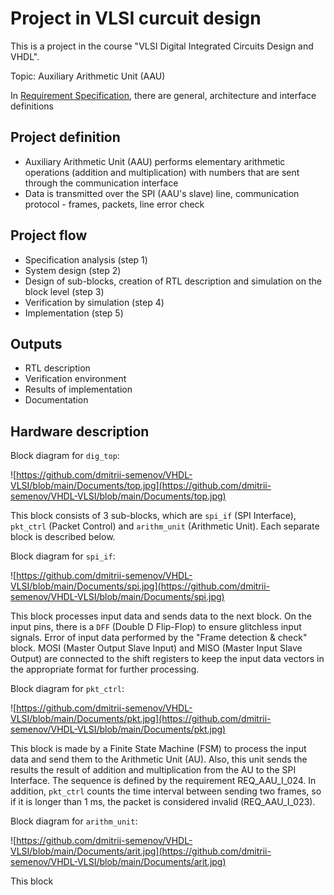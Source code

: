 # Project in VLSI curcuit design

This is a project in the course "VLSI Digital Integrated Circuits Design and VHDL".

Topic: Auxiliary Arithmetic Unit (AAU)

In [Requirement Specification](https://github.com/dmitrii-semenov/VHDL-VLSI/blob/main/Documents/Req_v2.1.pdf), there are general, architecture and interface definitions 

## Project definition
* Auxiliary Arithmetic Unit (AAU) performs elementary arithmetic operations (addition and multiplication) with numbers that are sent through the communication interface
* Data is transmitted over the SPI (AAU's slave) line, communication protocol - frames, packets, line error check 

## Project flow
* Specification analysis (step 1)
* System design (step 2)
* Design of sub-blocks, creation of RTL description and simulation on the block level (step 3)
* Verification by simulation (step 4)
* Implementation (step 5)

## Outputs
* RTL description
* Verification environment
* Results of implementation
* Documentation

## Hardware description

Block diagram for `dig_top`:

![https://github.com/dmitrii-semenov/VHDL-VLSI/blob/main/Documents/top.jpg](https://github.com/dmitrii-semenov/VHDL-VLSI/blob/main/Documents/top.jpg)

This block consists of 3 sub-blocks, which are `spi_if` (SPI Interface), `pkt_ctrl` (Packet Control) and `arithm_unit` (Arithmetic Unit). Each separate block is described below.

Block diagram for `spi_if`:

![https://github.com/dmitrii-semenov/VHDL-VLSI/blob/main/Documents/spi.jpg](https://github.com/dmitrii-semenov/VHDL-VLSI/blob/main/Documents/spi.jpg)

This block processes input data and sends data to the next block. On the input pins, there is a `DFF` (Double D Flip-Flop) to ensure glitchless input signals. Error of input data performed by the "Frame detection & check" block. MOSI (Master Output Slave Input) and MISO (Master Input Slave Output) are connected to the shift registers to keep the input data vectors in the appropriate format for further processing.

Block diagram for `pkt_ctrl`:

![https://github.com/dmitrii-semenov/VHDL-VLSI/blob/main/Documents/pkt.jpg](https://github.com/dmitrii-semenov/VHDL-VLSI/blob/main/Documents/pkt.jpg)

This block is made by a Finite State Machine (FSM) to process the input data and send them to the Arithmetic Unit (AU). Also, this unit sends the results the result of addition and multiplication from the AU to the SPI Interface. The sequence is defined by the requirement REQ_AAU_I_024. In addition, `pkt_ctrl` counts the time interval between sending two frames, so if it is longer than 1 ms, the packet is considered invalid (REQ_AAU_I_023).

Block diagram for `arithm_unit`:

![https://github.com/dmitrii-semenov/VHDL-VLSI/blob/main/Documents/arit.jpg](https://github.com/dmitrii-semenov/VHDL-VLSI/blob/main/Documents/arit.jpg)

This block